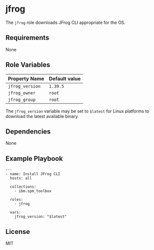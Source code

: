 # jfrog

The `jfrog` role downloads JFrog CLI appropriate for the OS.

## Requirements

None

## Role Variables

| Property Name     | Default value |
| ----------------- | ------------- |
| `jfrog_version`   | `1.39.5`      |
| `jfrog_owner`     | `root`        |
| `jfrog_group`     | `root`        |

The `jfrog_version` variable may be set to `$latest` for Linux platforms to download the latest available binary.

## Dependencies

None

## Example Playbook

```
---
- name: Install JFrog CLI
  hosts: all

  collections:
    - ibm.spm_toolbox

  roles:
    - jfrog

  vars:
    jfrog_version: "$latest"
```

## License

MIT
